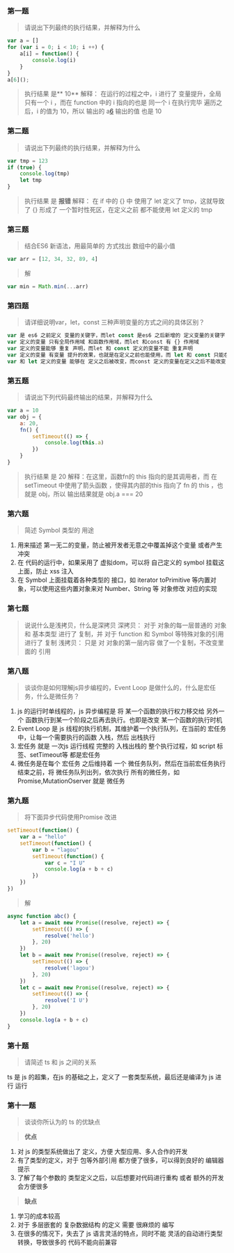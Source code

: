 ### 第一题
> 请说出下列最终的执行结果，并解释为什么

``` javascript
var a = []
for (var i = 0; i < 10; i ++) {
    a[i] = function() {
        console.log(i)
    }
}
a[6]();
```
> 执行结果 是** 10**
解释： 在运行的过程之中，i 进行了 变量提升，全局只有一个 i ，而在 function 中的 i 指向的也是 同一个 i
在执行完毕 遍历之后，i 的值为 10，所以 输出的 a[6]() 输出的值 也是 10

### 第二题
> 请说出下列最终的执行结果，并解释为什么

``` javascript
var tmp = 123
if (true) {
    console.log(tmp)
	let tmp
}
```
> 执行结果 是 **报错**
解释： 在 if 中的 {} 中 使用了 let 定义了 tmp，这就导致了 {} 形成了 一个暂时性死区，在定义之前 都不能使用 let 定义的 tmp

### 第三题
> 结合ES6 新语法，用最简单的 方式找出 数组中的最小值

``` javascript
var arr = [12, 34, 32, 89, 4]
```
>解
```js
var min = Math.min(...arr)
```

### 第四题
> 请详细说明var，let，const 三种声明变量的方式之间的具体区别？

``` javascript
var 是 es6 之前定义 变量的关键字，而let const 是es6 之后新增的 定义变量的关键字
var 定义的变量 只有全局作用域 和函数作用域，而let 和const 有 {} 作用域
var 定义的变量能够 重复 声明，而let 和 const 定义的变量不能 重复声明
var 定义的变量 有变量 提升的效果，也就是在定义之前也能使用，而 let 和 const 只能在定义之后使用，存在暂时性死区
var 和 let 定义的变量 能够在 定义之后被改变，而const 定义的变量在定义之后不能改变
```

### 第五题
> 请说出下列代码最终输出的结果，并解释为什么

``` javascript
var a = 10
var obj = {
    a: 20,
    fn() {
	    setTimeout(() => {
	        console.log(this.a)
	    })
	}
}
```
> 执行结果 是 20
解释：在这里，函数fn的 this 指向的是其调用者，而 在 setTimeout 中使用了箭头函数 ，使得其内部的this 指向了 fn 的 this ，也就是 obj，所以 输出结果就是 obj.a === 20

### 第六题
> 简述 Symbol 类型的 用途
1. 用来描述 第一无二的变量，防止被开发者无意之中覆盖掉这个变量 或者产生冲突
2. 在 代码的运行中，如果采用了 虚拟dom，可以将 自己定义的 symbol 挂载这上面，防止 xss 注入
3. 在 Symbol 上面挂载着各种类型的 接口，如 iterator toPrimitive 等内置对象，可以使用这些内置对象来对 Number、String 等 对象修改 对应的实现

### 第七题
> 说说什么是浅拷贝，什么是深拷贝
深拷贝：
   对于 对象的每一层普通的 对象和 基本类型 进行了 复制，并 对于 function 和 Symbol 等特殊对象的引用进行了 复制
浅拷贝：
  只是 对 对象的第一层内容 做了一个复制，不改变里面的 引用

### 第八题
> 谈谈你是如何理解js异步编程的，Event Loop 是做什么的，什么是宏任务，什么是微任务？
1. js 的运行时单线程的，js 异步编程是 将 某一个函数的执行权力移交给 另外一个 函数执行到某一个阶段之后再去执行。也即是改变 某一个函数的执行时机
2. Event Loop 是 js 线程的执行机制，其维护着一个执行队列，在当前的 宏任务中，让每一个需要执行的函数 入栈，然后 出栈执行
3. 宏任务 就是 一次js 运行线程 完整的 入栈出栈的 整个执行过程，如 script 标签、setTimeout等 都是宏任务
4. 微任务是在每个 宏任务 之后维持着 一个 微任务队列，然后在当前宏任务执行结束之前，将 微任务队列出列，依次执行 所有的微任务，如 Promise,MutationOserver 就是 微任务


### 第九题
> 将下面异步代码使用Promise 改进

``` javascript
setTimeout(function() {
    var a = "hello"
	setTimeout(function() {
	    var b = "lagou"
		setTimeout(function() {
		    var c = "I U"
			console.log(a + b + c)
		})
	})
})
```
>解
```js
async function abc() {
    let a = await new Promise((resolve, reject) => {
        setTimeout(() => {
            resolve('hello')
        }, 20)
    })
    let b = await new Promise((resolve, reject) => {
        setTimeout(() => {
            resolve('lagou')
        }, 20)
    })
    let c = await new Promise((resolve, reject) => {
        setTimeout(() => {
            resolve('I U')
        }, 20)
    })
    console.log(a + b + c)
}
```

### 第十题
> 请简述 ts 和 js 之间的关系

ts 是 js  的超集，在js 的基础之上，定义了 一套类型系统，最后还是编译为 js 进行 运行

### 第十一题
> 谈谈你所认为的 ts 的优缺点

> **优点**
1. 对 js 的类型系统做出了 定义，方便 大型应用、多人合作的开发
2. 有了类型的定义，对于 包等外部引用 都方便了很多，可以得到良好的 编辑器提示
3. 了解了每个参数的 类型定义之后，以后想要对代码进行重构 或者 额外的开发会方便很多

> **缺点**
1. 学习的成本较高
2. 对于 多层嵌套的 复杂数据结构 的定义 需要 很麻烦的 编写
3. 在很多的情况下，失去了 js 语言灵活的特点，同时不能 灵活的自动进行类型转换，导致很多的 代码不能向前兼容
